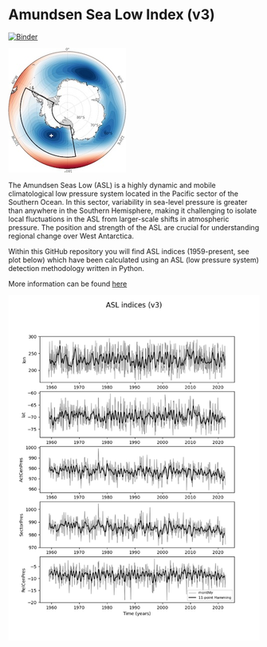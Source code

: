 # Amundsen Sea Low Index (v3)

[![Binder](https://mybinder.org/badge_logo.svg)](https://mybinder.org/v2/gh/scotthosking/amundsen-sea-low-index/master?filepath=Amundsen_Sea_Low_Index_v3.ipynb)

![ASL image](asl.jpg) 

The Amundsen Seas Low (ASL) is a highly dynamic and mobile climatological low pressure system located in the Pacific sector of the Southern Ocean. In this sector, variability in sea-level pressure is greater than anywhere in the Southern Hemisphere, making it challenging to isolate local fluctuations in the ASL from larger-scale shifts in atmospheric pressure. The position and strength of the ASL are crucial for understanding regional change over West Antarctica. 

Within this GitHub repository you will find ASL indices (1959-present, see plot below) which have been calculated using an ASL (low pressure system) detection methodology written in Python.

More information can be found [here](https://scotthosking.com/asl_index)

![ASL image](asli_era5_v3_monthly_timeseries.png) 
